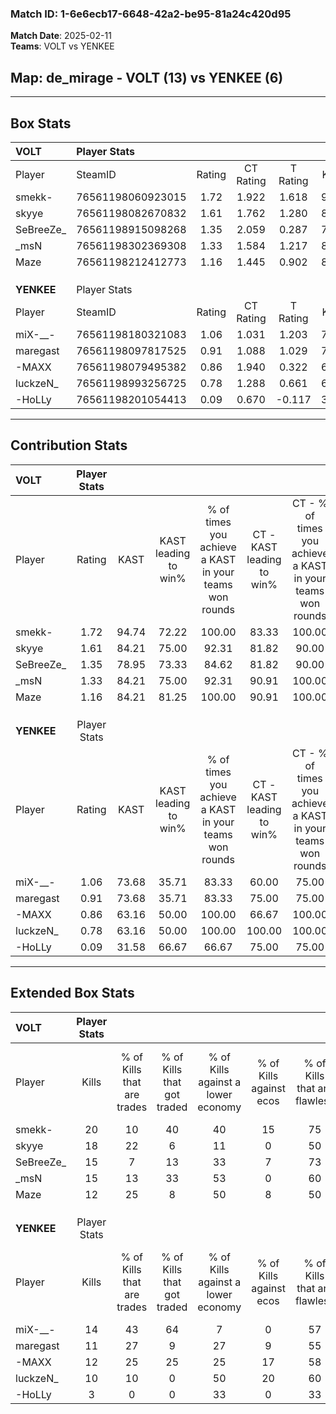 ### Match ID: 1-6e6ecb17-6648-42a2-be95-81a24c420d95  
**Match Date**: 2025-02-11  
**Teams**: VOLT vs YENKEE  

## **Map**: de_mirage - VOLT (13) vs YENKEE (6)  
---  

## Box Stats  

| **VOLT**   | Player Stats      |        |           |          |       |       |       |         |        |      |     |
| :- | :- | :-: | :-: | :-: | :-: | :-: | :-: | :-: | :-: | :-: | :-: |
| Player     | SteamID           | Rating | CT Rating | T Rating | KAST  |  ADR  | Kills | Assists | Deaths | K/D  | HS% |
| smekk-     | 76561198060923015 |  1.72  |   1.922   |  1.618   | 94.74 | 109.1 |  20   |    4    |   11   | 1.82 | 55  |
| skyye      | 76561198082670832 |  1.61  |   1.762   |  1.280   | 84.21 | 92.6  |  18   |    3    |   7    | 2.57 | 55  |
| SeBreeZe_  | 76561198915098268 |  1.35  |   2.059   |  0.287   | 78.95 | 87.1  |  15   |    6    |   10   | 1.50 | 26  |
| _msN       | 76561198302369308 |  1.33  |   1.584   |  1.217   | 84.21 | 77.0  |  15   |    2    |   10   | 1.50 | 60  |
| Maze       | 76561198212412773 |  1.16  |   1.445   |  0.902   | 84.21 | 76.3  |  12   |    6    |   12   | 1.00 | 75  |
|            |                   |        |           |          |       |       |       |         |        |      |     |
|            |                   |        |           |          |       |       |       |         |        |      |     |
|            |                   |        |           |          |       |       |       |         |        |      |     |
| **YENKEE** | Player Stats      |        |           |          |       |       |       |         |        |      |     |
| Player     | SteamID           | Rating | CT Rating | T Rating | KAST  |  ADR  | Kills | Assists | Deaths | K/D  | HS% |
| miX-__-    | 76561198180321083 |  1.06  |   1.031   |  1.203   | 73.68 | 87.5  |  14   |    3    |   17   | 0.82 | 57  |
| maregast   | 76561198097817525 |  0.91  |   1.088   |  1.029   | 73.68 | 77.7  |  11   |    2    |   16   | 0.69 | 36  |
| -MAXX      | 76561198079495382 |  0.86  |   1.940   |  0.322   | 63.16 | 62.5  |  12   |    2    |   15   | 0.80 | 58  |
| luckzeN_   | 76561198993256725 |  0.78  |   1.288   |  0.661   | 63.16 | 56.0  |  10   |    3    |   14   | 0.71 | 50  |
| -HoLLy     | 76561198201054413 |  0.09  |   0.670   |  -0.117  | 31.58 | 46.7  |   3   |    3    |   18   | 0.17 | 100 |
---  

## Contribution Stats  

| **VOLT**   | Player Stats |       |                      |                                                        |                           |                                                             |                          |                                                            |
| :- | :-: | :-: | :-: | :-: | :-: | :-: | :-: | :-: |
| Player     |    Rating    | KAST  | KAST leading to win% | % of times you achieve a KAST in your teams won rounds | CT - KAST leading to win% | CT - % of times you achieve a KAST in your teams won rounds | T - KAST leading to win% | T - % of times you achieve a KAST in your teams won rounds |
| smekk-     |     1.72     | 94.74 |        72.22         |                         100.00                         |           83.33           |                           100.00                            |          50.00           |                           100.00                           |
| skyye      |     1.61     | 84.21 |        75.00         |                         92.31                          |           81.82           |                            90.00                            |          60.00           |                           100.00                           |
| SeBreeZe_  |     1.35     | 78.95 |        73.33         |                         84.62                          |           81.82           |                            90.00                            |          50.00           |                           66.67                            |
| _msN       |     1.33     | 84.21 |        75.00         |                         92.31                          |           90.91           |                           100.00                            |          40.00           |                           66.67                            |
| Maze       |     1.16     | 84.21 |        81.25         |                         100.00                         |           90.91           |                           100.00                            |          60.00           |                           100.00                           |
|            |              |       |                      |                                                        |                           |                                                             |                          |                                                            |
|            |              |       |                      |                                                        |                           |                                                             |                          |                                                            |
|            |              |       |                      |                                                        |                           |                                                             |                          |                                                            |
| **YENKEE** | Player Stats |       |                      |                                                        |                           |                                                             |                          |                                                            |
| Player     |    Rating    | KAST  | KAST leading to win% | % of times you achieve a KAST in your teams won rounds | CT - KAST leading to win% | CT - % of times you achieve a KAST in your teams won rounds | T - KAST leading to win% | T - % of times you achieve a KAST in your teams won rounds |
| miX-__-    |     1.06     | 73.68 |        35.71         |                         83.33                          |           60.00           |                            75.00                            |          22.22           |                           100.00                           |
| maregast   |     0.91     | 73.68 |        35.71         |                         83.33                          |           75.00           |                            75.00                            |          20.00           |                           100.00                           |
| -MAXX      |     0.86     | 63.16 |        50.00         |                         100.00                         |           66.67           |                           100.00                            |          33.33           |                           100.00                           |
| luckzeN_   |     0.78     | 63.16 |        50.00         |                         100.00                         |          100.00           |                           100.00                            |          25.00           |                           100.00                           |
| -HoLLy     |     0.09     | 31.58 |        66.67         |                         66.67                          |           75.00           |                            75.00                            |          50.00           |                           50.00                            |
---  

## Extended Box Stats  

| **VOLT**   | Player Stats |                            |                            |                                    |                         |                              |                                 |        |                             |                                     |                          |                               |                            |
| :- | :-: | :-: | :-: | :-: | :-: | :-: | :-: | :-: | :-: | :-: | :-: | :-: | :-: |
| Player     |    Kills     | % of Kills that are trades | % of Kills that got traded | % of Kills against a lower economy | % of Kills against ecos | % of Kills that are flawless | % of Kills that are close duels | Deaths | % of Deaths that get traded | % of Deaths against a lower economy | % of Deaths against ecos | % of Deaths that are flawless | % of Deaths that are close |
| smekk-     |      20      |             10             |             40             |                 40                 |           15            |              75              |               15                |   11   |             27              |                 45                  |            9             |              64               |             9              |
| skyye      |      18      |             22             |             6              |                 11                 |            0            |              50              |               11                |   7    |             14              |                 43                  |            0             |              114              |             14             |
| SeBreeZe_  |      15      |             7              |             13             |                 33                 |            7            |              73              |                7                |   10   |             20              |                 40                  |            0             |              60               |             20             |
| _msN       |      15      |             13             |             33             |                 53                 |            0            |              60              |                7                |   10   |             40              |                 40                  |            0             |              40               |             20             |
| Maze       |      12      |             25             |             8              |                 50                 |            8            |              50              |               17                |   12   |             25              |                 25                  |            0             |              42               |             8              |
|            |              |                            |                            |                                    |                         |                              |                                 |        |                             |                                     |                          |                               |                            |
|            |              |                            |                            |                                    |                         |                              |                                 |        |                             |                                     |                          |                               |                            |
|            |              |                            |                            |                                    |                         |                              |                                 |        |                             |                                     |                          |                               |                            |
| **YENKEE** | Player Stats |                            |                            |                                    |                         |                              |                                 |        |                             |                                     |                          |                               |                            |
| Player     |    Kills     | % of Kills that are trades | % of Kills that got traded | % of Kills against a lower economy | % of Kills against ecos | % of Kills that are flawless | % of Kills that are close duels | Deaths | % of Deaths that get traded | % of Deaths against a lower economy | % of Deaths against ecos | % of Deaths that are flawless | % of Deaths that are close |
| miX-__-    |      14      |             43             |             64             |                 7                  |            0            |              57              |               21                |   17   |             18              |                 24                  |            6             |              71               |             12             |
| maregast   |      11      |             27             |             9              |                 27                 |            9            |              55              |                0                |   16   |             31              |                 13                  |            0             |              69               |             13             |
| -MAXX      |      12      |             25             |             25             |                 25                 |           17            |              58              |                0                |   15   |             13              |                 13                  |            0             |              60               |             7              |
| luckzeN_   |      10      |             10             |             0              |                 50                 |           20            |              60              |               30                |   14   |             29              |                  7                  |            0             |              57               |             14             |
| -HoLLy     |      3       |             0              |             0              |                 33                 |            0            |              33              |               33                |   18   |             17              |                 22                  |            6             |              56               |             11             |
